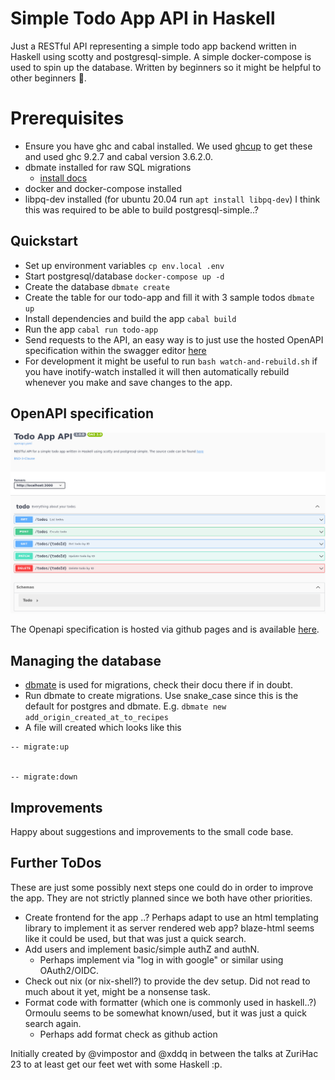 # Simple Todo App API in Haskell

Just a RESTful API representing a simple todo app backend written in Haskell
using scotty and postgresql-simple. A simple docker-compose is used to spin up
the database. Written by beginners so it might be helpful to other beginners 🤞.

# Prerequisites

- Ensure you have ghc and cabal installed. We used
  [ghcup](https://www.haskell.org/ghcup/) to get these and used ghc 9.2.7 and
cabal version 3.6.2.0.
- dbmate installed for raw SQL migrations
  - [install docs](https://github.com/amacneil/dbmate#installation)
- docker and docker-compose installed
- libpq-dev installed (for ubuntu 20.04 run `apt install libpq-dev`) I think
  this was required to be able to build postgresql-simple..?

## Quickstart

- Set up environment variables `cp env.local .env`
- Start postgresql/database `docker-compose up -d`
- Create the database `dbmate create`
- Create the table for our todo-app and fill it with 3 sample todos `dbmate up`
- Install dependencies and build the app `cabal build`
- Run the app `cabal run todo-app`
- Send requests to the API, an easy way is to just use the hosted OpenAPI
  specification within the swagger editor
[here](https://xddq.github.io/haskell-simple-todo)
- For development it might be useful to run `bash watch-and-rebuild.sh` if you
  have inotify-watch installed it will then automatically rebuild whenever you
make and save changes to the app.

## OpenAPI specification

<img src="https://github.com/xddq/haskell-simple-todo/blob/main/openapi-sample.png">

The Openapi specification is hosted via github pages and is available
[here](https://xddq.github.io/haskell-simple-todo).

## Managing the database

- [dbmate](https://github.com/amacneil/dbmate) is used for migrations, check
  their docu there if in doubt.
- Run dbmate to create migrations. Use snake_case since this is the default for
  postgres and dbmate. E.g. `dbmate new add_origin_created_at_to_recipes`
- A file will created which looks like this

```
-- migrate:up


-- migrate:down

```

## Improvements

Happy about suggestions and improvements to the small code base.

## Further ToDos

These are just some possibly next steps one could do in order to improve the
app. They are not strictly planned since we both have other priorities.
- Create frontend for the app ..? Perhaps adapt to use an html templating
  library to implement it as server rendered web app? blaze-html seems like it
could be used, but that was just a quick search.
- Add users and implement basic/simple authZ and authN.
  - Perhaps implement via "log in with google" or similar using OAuth2/OIDC.
- Check out nix (or nix-shell?) to provide the dev setup. Did not read to much
  about it yet, might be a nonsense task.
- Format code with formatter (which one is commonly used in haskell..?) Ormoulu
  seems to be somewhat known/used, but it was just a quick search again.
  - Perhaps add format check as github action

Initially created by @vimpostor and @xddq in between the talks at ZuriHac 23 to
at least get our feet wet with some Haskell :p.
